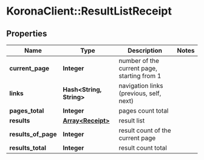 # KoronaClient::ResultListReceipt

## Properties
Name | Type | Description | Notes
------------ | ------------- | ------------- | -------------
**current_page** | **Integer** | number of the current page, starting from 1 | 
**links** | **Hash&lt;String, String&gt;** | navigation links (previous, self, next) | 
**pages_total** | **Integer** | pages count total | 
**results** | [**Array&lt;Receipt&gt;**](Receipt.md) | result list | 
**results_of_page** | **Integer** | result count of the current page | 
**results_total** | **Integer** | result count total | 


